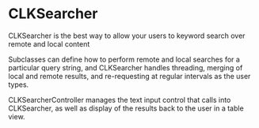 # CLKSearcher

CLKSearcher is the best way to allow your users to keyword search over remote and local content

Subclasses can define how to perform remote and local searches for a particular query string, and CLKSearcher handles threading, merging of local and remote results, and re-requesting at regular intervals as the user types.

CLKSearcherController manages the text input control that calls into CLKSearcher, as well as display of the results back to the user in a table view.